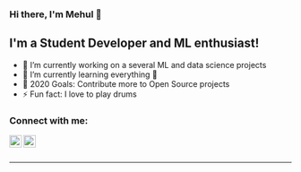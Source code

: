 ### Hi there, I'm Mehul  👋

## I'm a Student Developer and ML enthusiast!

- 🔭 I’m currently working on a several ML and data science projects 
- 🌱 I’m currently learning everything 🤣
- 🥅 2020 Goals: Contribute more to Open Source projects
- ⚡ Fun fact: I love to play drums


### Connect with me:

[<img align="left" alt="Mehul Jain | LinkedIn" width="22px" src="https://cdn.jsdelivr.net/npm/simple-icons@v3/icons/linkedin.svg" />][linkedin]
[<img align="left" alt="follytobevice | Instagram" width="22px" src="https://cdn.jsdelivr.net/npm/simple-icons@v3/icons/instagram.svg" />][instagram]

<br />
<br />

---

[instagram]: https://instagram.com/follytobevice
[linkedin]: https://www.linkedin.com/in/mehul-jain-91a26a194

